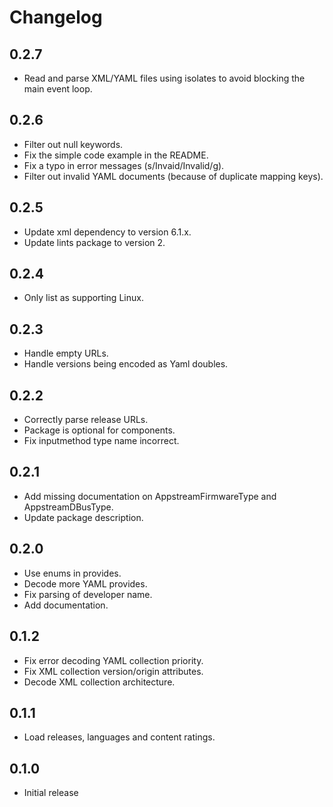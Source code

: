 # Changelog

## 0.2.7

* Read and parse XML/YAML files using isolates to avoid blocking the main event loop.

## 0.2.6

* Filter out null keywords.
* Fix the simple code example in the README.
* Fix a typo in error messages (s/Invaid/Invalid/g).
* Filter out invalid YAML documents (because of duplicate mapping keys).

## 0.2.5

* Update xml dependency to version 6.1.x.
* Update lints package to version 2.

## 0.2.4

* Only list as supporting Linux.

## 0.2.3

* Handle empty URLs.
* Handle versions being encoded as Yaml doubles.

## 0.2.2

* Correctly parse release URLs.
* Package is optional for components.
* Fix inputmethod type name incorrect.

## 0.2.1

* Add missing documentation on AppstreamFirmwareType and AppstreamDBusType.
* Update package description.

## 0.2.0

* Use enums in provides.
* Decode more YAML provides.
* Fix parsing of developer name.
* Add documentation.

## 0.1.2

* Fix error decoding YAML collection priority.
* Fix XML collection version/origin attributes.
* Decode XML collection architecture.

## 0.1.1

* Load releases, languages and content ratings.

## 0.1.0

* Initial release

